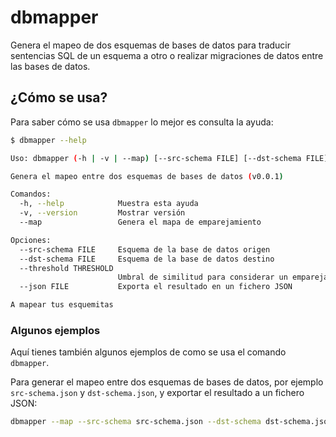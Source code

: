 # dbmapper

Genera el mapeo de dos esquemas de bases de datos para traducir sentencias SQL de un esquema a otro o realizar migraciones de datos entre las bases de datos.

## ¿Cómo se usa?

Para saber cómo se usa `dbmapper` lo mejor es consulta la ayuda:

```bash
$ dbmapper --help

Uso: dbmapper (-h | -v | --map) [--src-schema FILE] [--dst-schema FILE] [--threshold THRESHOLD] [--json FILE]

Genera el mapeo entre dos esquemas de bases de datos (v0.0.1)

Comandos:
  -h, --help            Muestra esta ayuda
  -v, --version         Mostrar versión
  --map                 Genera el mapa de emparejamiento

Opciones:
  --src-schema FILE     Esquema de la base de datos origen
  --dst-schema FILE     Esquema de la base de datos destino
  --threshold THRESHOLD
                        Umbral de similitud para considerar un emparejamiento válido (default: 0.7)
  --json FILE           Exporta el resultado en un fichero JSON

A mapear tus esquemitas
```

### Algunos ejemplos

Aquí tienes también algunos ejemplos de como se usa el comando `dbmapper`.

Para generar el mapeo entre dos esquemas de bases de datos, por ejemplo `src-schema.json` y `dst-schema.json`, y exportar el resultado a un fichero JSON:

```bash
dbmapper --map --src-schema src-schema.json --dst-schema dst-schema.json --json result.json
```